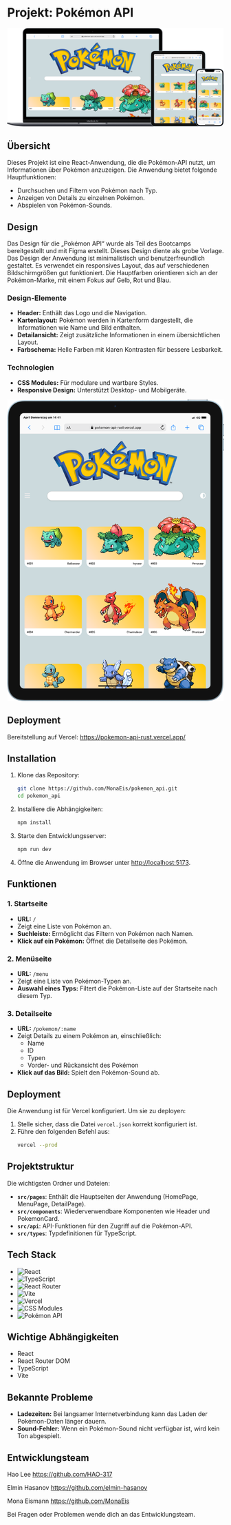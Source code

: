 # Projekt: Pokémon API

![projekt in 3 devices](laptopTabletPhone-pokemon-api.png)

## Übersicht
Dieses Projekt ist eine React-Anwendung, die die Pokémon-API nutzt, um Informationen über Pokémon anzuzeigen. Die Anwendung bietet folgende Hauptfunktionen:
- Durchsuchen und Filtern von Pokémon nach Typ.
- Anzeigen von Details zu einzelnen Pokémon.
- Abspielen von Pokémon-Sounds.
## Design
Das Design für die „Pokémon API“ wurde als Teil des Bootcamps bereitgestellt und mit Figma erstellt. Dieses Design diente als grobe Vorlage.
Das Design der Anwendung ist minimalistisch und benutzerfreundlich gestaltet. Es verwendet ein responsives Layout, das auf verschiedenen Bildschirmgrößen gut funktioniert. Die Hauptfarben orientieren sich an der Pokémon-Marke, mit einem Fokus auf Gelb, Rot und Blau. 

### Design-Elemente
- **Header:** Enthält das Logo und die Navigation.
- **Kartenlayout:** Pokémon werden in Kartenform dargestellt, die Informationen wie Name und Bild enthalten.
- **Detailansicht:** Zeigt zusätzliche Informationen in einem übersichtlichen Layout.
- **Farbschema:** Helle Farben mit klaren Kontrasten für bessere Lesbarkeit.

### Technologien
- **CSS Modules:** Für modulare und wartbare Styles.
- **Responsive Design:** Unterstützt Desktop- und Mobilgeräte.

![project in tablet](iPad-Air-4-pokemon-api-rust.vercel.app.png)


## Deployment
Bereitstellung auf Vercel:
https://pokemon-api-rust.vercel.app/


## Installation
1. Klone das Repository:
    ```bash
    git clone https://github.com/MonaEis/pokemon_api.git
    cd pokemon_api
    ```

2. Installiere die Abhängigkeiten:
    ```bash
    npm install
    ```

3. Starte den Entwicklungsserver:
    ```bash
    npm run dev
    ```

4. Öffne die Anwendung im Browser unter [http://localhost:5173](http://localhost:5173).

## Funktionen
### 1. Startseite
- **URL:** `/`
- Zeigt eine Liste von Pokémon an.
- **Suchleiste:** Ermöglicht das Filtern von Pokémon nach Namen.
- **Klick auf ein Pokémon:** Öffnet die Detailseite des Pokémon.

### 2. Menüseite
- **URL:** `/menu`
- Zeigt eine Liste von Pokémon-Typen an.
- **Auswahl eines Typs:** Filtert die Pokémon-Liste auf der Startseite nach diesem Typ.

### 3. Detailseite
- **URL:** `/pokemon/:name`
- Zeigt Details zu einem Pokémon an, einschließlich:
  - Name
  - ID
  - Typen
  - Vorder- und Rückansicht des Pokémon
- **Klick auf das Bild:** Spielt den Pokémon-Sound ab.

## Deployment
Die Anwendung ist für Vercel konfiguriert. Um sie zu deployen:

1. Stelle sicher, dass die Datei `vercel.json` korrekt konfiguriert ist.
2. Führe den folgenden Befehl aus:
    ```bash
    vercel --prod
    ```

## Projektstruktur
Die wichtigsten Ordner und Dateien:
- **`src/pages`**: Enthält die Hauptseiten der Anwendung (HomePage, MenuPage, DetailPage).
- **`src/components`**: Wiederverwendbare Komponenten wie Header und PokemonCard.
- **`src/api`**: API-Funktionen für den Zugriff auf die Pokémon-API.
- **`src/types`**: Typdefinitionen für TypeScript.

## Tech Stack
- ![React](https://img.shields.io/badge/-React-61DAFB?logo=react&logoColor=white&style=flat-square)
- ![TypeScript](https://img.shields.io/badge/-TypeScript-007ACC?logo=typescript&logoColor=white&style=flat-square)
- ![React Router](https://img.shields.io/badge/-React%20Router-CA4245?logo=react-router&logoColor=white&style=flat-square)
- ![Vite](https://img.shields.io/badge/-Vite-646CFF?logo=vite&logoColor=white&style=flat-square)
- ![Vercel](https://img.shields.io/badge/-Vercel-000000?logo=vercel&logoColor=white&style=flat-square)
- ![CSS Modules](https://img.shields.io/badge/-CSS%20Modules-1572B6?logo=css3&logoColor=white&style=flat-square)
- ![Pokémon API](https://img.shields.io/badge/-Pokémon%20API-FFCB05?logo=pokemon&logoColor=white&style=flat-square)

## Wichtige Abhängigkeiten
- React
- React Router DOM
- TypeScript
- Vite

## Bekannte Probleme
- **Ladezeiten:** Bei langsamer Internetverbindung kann das Laden der Pokémon-Daten länger dauern.
- **Sound-Fehler:** Wenn ein Pokémon-Sound nicht verfügbar ist, wird kein Ton abgespielt.

## Entwicklungsteam
Hao Lee
https://github.com/HAO-317

Elmin Hasanov
https://github.com/elmin-hasanov

Mona Eismann
https://github.com/MonaEis


Bei Fragen oder Problemen wende dich an das Entwicklungsteam.